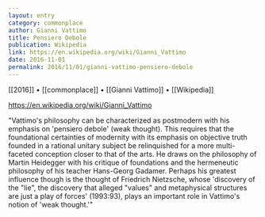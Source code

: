 ```yaml
---
layout: entry
category: commonplace
author: Gianni Vattimo
title: Pensiero Debole
publication: Wikipedia
link: https://en.wikipedia.org/wiki/Gianni_Vattimo
date: 2016-11-01
permalink: 2016/11/01/gianni-vattimo-pensiero-debole
---
```


[[2016]] • [[commonplace]] • [[Gianni Vattimo]] • [[Wikipedia]]

https://en.wikipedia.org/wiki/Gianni_Vattimo

"Vattimo's philosophy can be characterized as postmodern with his emphasis on 'pensiero debole' (weak thought). This requires that the foundational certainties of modernity with its emphasis on objective truth founded in a rational unitary subject be relinquished for a more multi-faceted conception closer to that of the arts. He draws on the philosophy of Martin Heidegger with his critique of foundations and the hermeneutic philosophy of his teacher Hans-Georg Gadamer. Perhaps his greatest influence though is the thought of Friedrich Nietzsche, whose 'discovery of the "lie", the discovery that alleged "values" and metaphysical structures are just a play of forces' (1993:93), plays an important role in Vattimo's notion of 'weak thought.'"